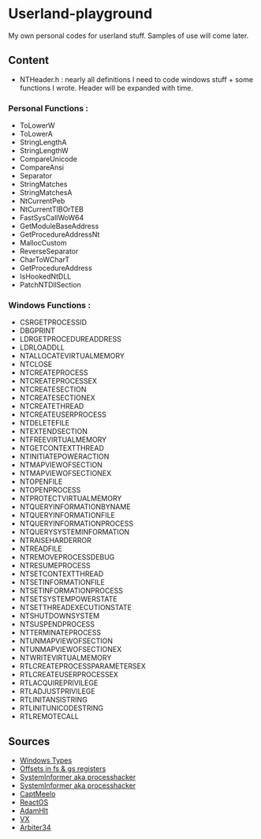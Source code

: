 # Userland-playground

My own personal codes for userland stuff. Samples of use will come later.

## Content

* NTHeader.h : nearly all definitions I need to code windows stuff + some functions I wrote. Header will be expanded with time.

### Personal Functions :

* ToLowerW
* ToLowerA
* StringLengthA
* StringLengthW
* CompareUnicode
* CompareAnsi
* Separator
* StringMatches 
* StringMatchesA
* NtCurrentPeb
* NtCurrentTIBOrTEB
* FastSysCallWoW64
* GetModuleBaseAddress
* GetProcedureAddressNt
* MallocCustom
* ReverseSeparator
* CharToWCharT
* GetProcedureAddress
* IsHookedNtDLL
* PatchNTDllSection

### Windows Functions :

* CSRGETPROCESSID
* DBGPRINT
* LDRGETPROCEDUREADDRESS
* LDRLOADDLL
* NTALLOCATEVIRTUALMEMORY
* NTCLOSE
* NTCREATEPROCESS
* NTCREATEPROCESSEX
* NTCREATESECTION
* NTCREATESECTIONEX
* NTCREATETHREAD
* NTCREATEUSERPROCESS
* NTDELETEFILE
* NTEXTENDSECTION
* NTFREEVIRTUALMEMORY
* NTGETCONTEXTTHREAD
* NTINITIATEPOWERACTION
* NTMAPVIEWOFSECTION
* NTMAPVIEWOFSECTIONEX
* NTOPENFILE
* NTOPENPROCESS
* NTPROTECTVIRTUALMEMORY
* NTQUERYINFORMATIONBYNAME
* NTQUERYINFORMATIONFILE
* NTQUERYINFORMATIONPROCESS
* NTQUERYSYSTEMINFORMATION
* NTRAISEHARDERROR
* NTREADFILE
* NTREMOVEPROCESSDEBUG
* NTRESUMEPROCESS
* NTSETCONTEXTTHREAD
* NTSETINFORMATIONFILE
* NTSETINFORMATIONPROCESS
* NTSETSYSTEMPOWERSTATE
* NTSETTHREADEXECUTIONSTATE
* NTSHUTDOWNSYSTEM
* NTSUSPENDPROCESS
* NTTERMINATEPROCESS
* NTUNMAPVIEWOFSECTION
* NTUNMAPVIEWOFSECTIONEX
* NTWRITEVIRTUALMEMORY
* RTLCREATEPROCESSPARAMETERSEX
* RTLCREATEUSERPROCESSEX
* RTLACQUIREPRIVILEGE
* RTLADJUSTPRIVILEGE
* RTLINITANSISTRING
* RTLINITUNICODESTRING
* RTLREMOTECALL

## Sources

* [Windows Types](https://learn.microsoft.com/en-us/windows/win32/winprog/windows-data-types)
* [Offsets in fs & gs registers](https://en.wikipedia.org/wiki/Win32_Thread_Information_Block)
* [SystemInformer aka processhacker](https://github.com/processhacker/phnt)
* [SystemInformer aka processhacker](https://github.com/winsiderss/systeminformer/tree/master/phnt/include)
* [CaptMeelo](https://captmeelo.com/redteam/maldev/2022/05/10/ntcreateuserprocess.html)
* [ReactOS](https://github.com/reactos/reactos)
* [AdamHlt](https://github.com/adamhlt/Manual-DLL-Loader)
* [VX](https://github.com/vxunderground/VX-API)
* [Arbiter34](https://github.com/arbiter34/GetProcAddress/blob/master/GetProcAddress/GetProcAddress.cpp)

